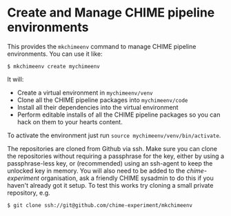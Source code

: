 # Create and Manage CHIME pipeline environments

This provides the `mkchimeenv` command to manage CHIME pipeline environments.
You can use it like:
```
$ mkchimeenv create mychimeenv
```

It will:
- Create a virtual environment in `mychimeenv/venv`
- Clone all the CHIME pipeline packages into `mychimeenv/code`
- Install all their dependencies into the virtual environment
- Perform editable installs of all the CHIME pipeline packages so you can hack
  on them to your hearts content.

To activate the environment just run `source mychimeenv/venv/bin/activate`.

The repositories are cloned from Github via ssh. Make sure you can clone the
repositories without requiring a passphrase for the key, either by using a
passphrase-less key, or (recommended) using an ssh-agent to keep the unlocked
key in memory. You will also need to be added to the *chime-experiment*
organisation, ask a friendly CHIME sysadmin to do this if you haven't already
got it setup. To test this works try cloning a small private repository, e.g.
```
$ git clone ssh://git@github.com/chime-experiment/mkchimeenv
```
